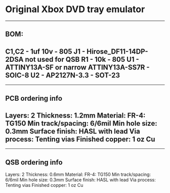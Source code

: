 # Original Xbox DVD tray emulator
------------------------------------------------------------------------
BOM:
------------------------------------------------------------------------
C1,C2 - 1uf 10v - 805
J1 - Hirose_DF11-14DP-2DSA not used for QSB
R1 - 10k - 805
U1 - ATTINY13A-SF or narrow ATTINY13A-SS7R - SOIC-8
U2 - AP2127N-3.3 - SOT-23
------------------------------------------------------------------------
------------------------------------------------------------------------
PCB ordering info
------------------------------------------------------------------------
Layers: 2
Thickness: 1.2mm
Material: FR-4: TG150
Min track/spacing: 6/6mil
Min hole size: 0.3mm
Surface finish: HASL with lead
Via process: Tenting vias
Finished copper: 1 oz Cu
------------------------------------------------------------------------
------------------------------------------------------------------------
QSB ordering info
------------------------------------------------------------------------
Layers: 2
Thickness: 0.6mm
Material: FR-4: TG150
Min track/spacing: 6/6mil
Min hole size: 0.3mm
Surface finish: HASL with lead
Via process: Tenting vias
Finished copper: 1 oz Cu
